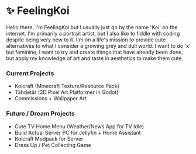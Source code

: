 # ✨ FeelingKoi
Hello there, I'm FeelingKoi but I usually just go by the name 'Koi' on the internet. I'm primarily a portrait artist, but I also like to fiddle with coding despite being very new to it. I'm on a life's mission to provide cute alternatives to what I consider a growing grey and dull world. I want to do 'x' but feminine, I want to try and create things that have already been done, but apply my knowledge of art and taste in aesthetics to make them cute.

### Current Projects
- Koicraft (Minecraft Texture/Resource Pack)
- Tähdetär (2D Pixel Art Platformer in Godot)
- Commissions + Wallpaper Art

### Future / Dream Projects 
- Cute TV Home Menu (Weather/News App for TV Idle)
- Build Actual Server PC for Jellyfin + Home Assistant
- Koicraft Modpack for Server
- Dress Up / Pet Collecting Game
  
<!-- [<img src="https://koisaquarium.com/media/FKRosLogo.png">](http://example.com/) -->
<!--
**FeelingKoi/feelingkoi** is a ✨ _special_ ✨ repository because its `README.md` (this file) appears on your GitHub profile.

Here are some ideas to get you started:

- 🔭 I’m currently working on ...
- 🌱 I’m currently learning ...
- 👯 I’m looking to collaborate on ...
- 🤔 I’m looking for help with ...
- 💬 Ask me about ...
- 📫 How to reach me: ...
- 😄 Pronouns: ...
- ⚡ Fun fact: ...
-->
